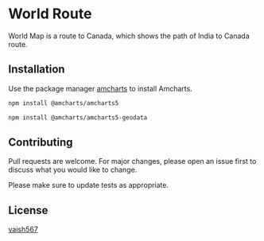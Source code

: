 
# World Route

World Map is a route to Canada, which shows the path of India to Canada route.

## Installation

Use the package manager [amcharts](https://www.amcharts.com/) to install Amcharts.

```bash
npm install @amcharts/amcharts5
```
```bash
npm install @amcharts/amcharts5-geodata
```

## Contributing
Pull requests are welcome. For major changes, please open an issue first to discuss what you would like to change.

Please make sure to update tests as appropriate.

## License
[vaish567](https://github.com/vaish567/world.github.io)